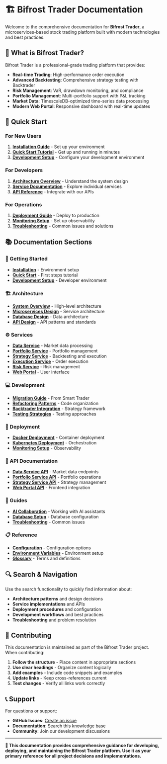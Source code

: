 # 🏗️ Bifrost Trader Documentation

Welcome to the comprehensive documentation for **Bifrost Trader**, a microservices-based stock trading platform built with modern technologies and best practices.

## 🎯 **What is Bifrost Trader?**

Bifrost Trader is a professional-grade trading platform that provides:

- **Real-time Trading**: High-performance order execution
- **Advanced Backtesting**: Comprehensive strategy testing with Backtrader
- **Risk Management**: VaR, drawdown monitoring, and compliance
- **Portfolio Management**: Multi-portfolio support with P&L tracking
- **Market Data**: TimescaleDB-optimized time-series data processing
- **Modern Web Portal**: Responsive dashboard with real-time updates

## 🚀 **Quick Start**

### **For New Users**
1. **[Installation Guide](getting-started/installation.md)** - Set up your environment
2. **[Quick Start Tutorial](getting-started/quick-start.md)** - Get up and running in minutes
3. **[Development Setup](getting-started/development-setup.md)** - Configure your development environment

### **For Developers**
1. **[Architecture Overview](architecture/overview.md)** - Understand the system design
2. **[Service Documentation](services/index.md)** - Explore individual services
3. **[API Reference](api/index.md)** - Integrate with our APIs

### **For Operations**
1. **[Deployment Guide](deployment/index.md)** - Deploy to production
2. **[Monitoring Setup](deployment/monitoring.md)** - Set up observability
3. **[Troubleshooting](guides/troubleshooting.md)** - Common issues and solutions

## 📚 **Documentation Sections**

### **🏁 Getting Started**
- **[Installation](getting-started/installation.md)** - Environment setup
- **[Quick Start](getting-started/quick-start.md)** - First steps tutorial
- **[Development Setup](getting-started/development-setup.md)** - Developer environment

### **🏗️ Architecture**
- **[System Overview](architecture/overview.md)** - High-level architecture
- **[Microservices Design](architecture/microservices.md)** - Service architecture
- **[Database Design](architecture/database.md)** - Data architecture
- **[API Design](architecture/api-design.md)** - API patterns and standards

### **⚙️ Services**
- **[Data Service](services/data-service.md)** - Market data processing
- **[Portfolio Service](services/portfolio-service.md)** - Portfolio management
- **[Strategy Service](services/strategy-service.md)** - Backtesting and execution
- **[Execution Service](services/execution-service.md)** - Order execution
- **[Risk Service](services/risk-service.md)** - Risk management
- **[Web Portal](services/web-portal.md)** - User interface

### **💻 Development**
- **[Migration Guide](development/migration-guide.md)** - From Smart Trader
- **[Refactoring Patterns](development/refactoring-guide.md)** - Code organization
- **[Backtrader Integration](development/backtrader-integration.md)** - Strategy framework
- **[Testing Strategies](development/testing.md)** - Testing approaches

### **🚀 Deployment**
- **[Docker Deployment](deployment/docker.md)** - Container deployment
- **[Kubernetes Deployment](deployment/kubernetes.md)** - Orchestration
- **[Monitoring Setup](deployment/monitoring.md)** - Observability

### **🔌 API Documentation**
- **[Data Service API](api/data-service-api.md)** - Market data endpoints
- **[Portfolio Service API](api/portfolio-service-api.md)** - Portfolio operations
- **[Strategy Service API](api/strategy-service-api.md)** - Strategy management
- **[Web Portal API](api/web-portal-api.md)** - Frontend integration

### **📖 Guides**
- **[AI Collaboration](guides/ai-collaboration.md)** - Working with AI assistants
- **[Database Setup](guides/database-setup.md)** - Database configuration
- **[Troubleshooting](guides/troubleshooting.md)** - Common issues

### **📋 Reference**
- **[Configuration](reference/configuration.md)** - Configuration options
- **[Environment Variables](reference/environment-variables.md)** - Environment setup
- **[Glossary](reference/glossary.md)** - Terms and definitions

## 🔍 **Search & Navigation**

Use the search functionality to quickly find information about:
- **Architecture patterns** and design decisions
- **Service implementations** and APIs
- **Deployment procedures** and configuration
- **Development workflows** and best practices
- **Troubleshooting** and problem resolution

## 🤝 **Contributing**

This documentation is maintained as part of the Bifrost Trader project. When contributing:

1. **Follow the structure** - Place content in appropriate sections
2. **Use clear headings** - Organize content logically
3. **Add examples** - Include code snippets and examples
4. **Update links** - Keep cross-references current
5. **Test changes** - Verify all links work correctly

## 📞 **Support**

For questions or support:
- **GitHub Issues**: [Create an issue](https://github.com/weitingzhao/bifrost-trader/issues)
- **Documentation**: Search this knowledge base
- **Community**: Join our development discussions

---

**🎯 This documentation provides comprehensive guidance for developing, deploying, and maintaining the Bifrost Trader platform. Use it as your primary reference for all project decisions and implementations.**
